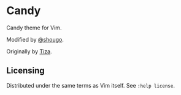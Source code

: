 Candy
=====

Candy theme for Vim.

Modified by [@shougo](https://github.com/Shougo/shougo-s-github/blob/master/vim/colors/candy.vim).

Originally by [Tiza](http://www.vim.org/scripts/script.php?script_id=282).


Licensing
---------

Distributed under the same terms as Vim itself. See `:help license`.
